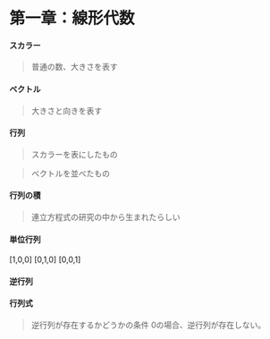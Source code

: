  # 第一章：線形代数

 #### スカラー　
>普通の数、大きさを表す
 
 #### ベクトル
 
>大きさと向きを表す
 
 #### 行列
>スカラーを表にしたもの　

>ベクトルを並べたもの

 #### 行列の積
>連立方程式の研究の中から生まれたらしい
 
 #### 単位行列
[1,0,0]
[0,1,0]
[0,0,1]
 #### 逆行列
 
 #### 行列式
 >逆行列が存在するかどうかの条件
 >0の場合、逆行列が存在しない。
